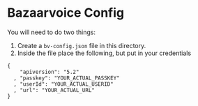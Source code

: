 Bazaarvoice Config
=

You will need to do two things:

1. Create a ```bv-config.json``` file in this directory.
2. Inside the file place the following, but put in your credentials

```
{
    "apiversion": "5.2"
  , "passkey": "YOUR_ACTUAL_PASSKEY"
  , "userId": "YOUR_ACTUAL_USERID"
  , "url": "YOUR_ACTUAL_URL"
}
```